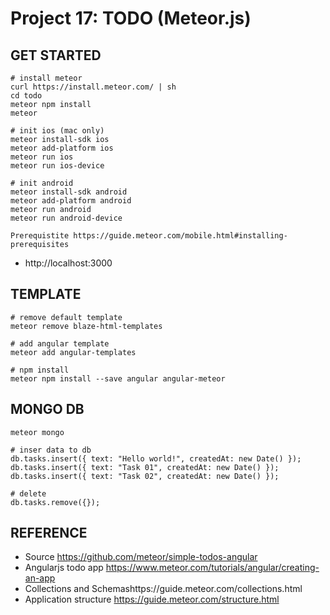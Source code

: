 # Project 17: TODO (Meteor.js)

## GET STARTED
```
# install meteor
curl https://install.meteor.com/ | sh
cd todo
meteor npm install
meteor

# init ios (mac only)
meteor install-sdk ios
meteor add-platform ios
meteor run ios
meteor run ios-device

# init android
meteor install-sdk android
meteor add-platform android
meteor run android
meteor run android-device

Prerequistite https://guide.meteor.com/mobile.html#installing-prerequisites

```
- http://localhost:3000

## TEMPLATE
```
# remove default template
meteor remove blaze-html-templates

# add angular template
meteor add angular-templates

# npm install
meteor npm install --save angular angular-meteor
```

## MONGO DB
```
meteor mongo

# inser data to db
db.tasks.insert({ text: "Hello world!", createdAt: new Date() });
db.tasks.insert({ text: "Task 01", createdAt: new Date() });
db.tasks.insert({ text: "Task 02", createdAt: new Date() });

# delete
db.tasks.remove({});
```

## REFERENCE
- Source https://github.com/meteor/simple-todos-angular
- Angularjs todo app https://www.meteor.com/tutorials/angular/creating-an-app
- Collections and Schemashttps://guide.meteor.com/collections.html
- Application structure https://guide.meteor.com/structure.html
